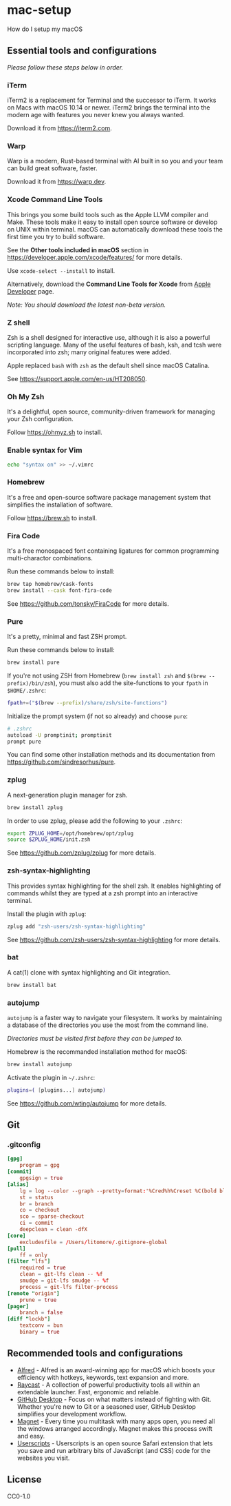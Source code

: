 # mac-setup

How do I setup my macOS

## Essential tools and configurations

_Please follow these steps below in order._

### iTerm

iTerm2 is a replacement for Terminal and the successor to iTerm. It works on Macs with macOS 10.14 or newer. iTerm2 brings the terminal into the modern age with features you never knew you always wanted.

Download it from https://iterm2.com.

### Warp

Warp is a modern, Rust-based terminal with AI built in so you and your team can build great software, faster.

Download it from https://warp.dev.

### Xcode Command Line Tools

This brings you some build tools such as the Apple LLVM compiler and Make. These tools make it easy to install open source software or develop on UNIX within terminal. macOS can automatically download these tools the first time you try to build software.

See the **Other tools included in macOS** section in https://developer.apple.com/xcode/features/ for more details.

Use `xcode-select --install` to install.

Alternatively, download the **Command Line Tools for Xcode** from [Apple Developer](https://developer.apple.com/download/all/) page.

_Note: You should download the latest non-beta version._

### Z shell

Zsh is a shell designed for interactive use, although it is also a powerful scripting language. Many of the useful features of bash, ksh, and tcsh were incorporated into zsh; many original features were added.

Apple replaced `bash` with `zsh` as the default shell since macOS Catalina.

See https://support.apple.com/en-us/HT208050.

### Oh My Zsh

It's a delightful, open source, community-driven framework for managing your Zsh configuration.

Follow https://ohmyz.sh to install.

### Enable syntax for Vim

```sh
echo "syntax on" >> ~/.vimrc
```

### Homebrew

It's a free and open-source software package management system that simplifies the installation of software.

Follow https://brew.sh to install.

### Fira Code

It's a free monospaced font containing ligatures for common programming multi-charactor combinations.

Run these commands below to install:

```sh
brew tap homebrew/cask-fonts
brew install --cask font-fira-code
```

See https://github.com/tonsky/FiraCode for more details.

### Pure

It's a pretty, minimal and fast ZSH prompt.

Run these commands below to install:

```sh
brew install pure
```

If you're not using ZSH from Homebrew (`brew install zsh` and `$(brew --prefix)/bin/zsh`), you must also add the site-functions to your `fpath` in `$HOME/.zshrc`:

```sh
fpath+=("$(brew --prefix)/share/zsh/site-functions")
```

Initialize the prompt system (if not so already) and choose `pure`:

```sh
# .zshrc
autoload -U promptinit; promptinit
prompt pure
```

You can find some other installation methods and its documentation from https://github.com/sindresorhus/pure.

### zplug

A next-generation plugin manager for zsh.

```sh
brew install zplug
```

In order to use zplug, please add the following to your `.zshrc`:

```sh
export ZPLUG_HOME=/opt/homebrew/opt/zplug
source $ZPLUG_HOME/init.zsh
```

See https://github.com/zplug/zplug for more details.

### zsh-syntax-highlighting

This provides syntax highlighting for the shell zsh. It enables highlighting of commands whilst they are typed at a zsh prompt into an interactive terminal.

Install the plugin with `zplug`:

```sh
zplug add "zsh-users/zsh-syntax-highlighting"
```

See https://github.com/zsh-users/zsh-syntax-highlighting for more details.

### bat

A cat(1) clone with syntax highlighting and Git integration.

```sh
brew install bat
```

### autojump

`autojump` is a faster way to navigate your filesystem. It works by maintaining a database of the directories you use the most from the command line.

_Directories must be visited first before they can be jumped to._

Homebrew is the recommanded installation method for macOS:

```sh
brew install autojump
```

Activate the plugin in `~/.zshrc`:

```sh
plugins=( [plugins...] autojump)
```

See https://github.com/wting/autojump for more details.

## Git

### .gitconfig

```conf
[gpg]
	program = gpg
[commit]
	gpgsign = true
[alias]
	lg = log --color --graph --pretty=format:'%Cred%h%Creset %C(bold blue)%an%Creset%C(yellow)%d%Creset %s %Cgreen(%cr)' --abbrev-commit
	st = status
	br = branch
	co = checkout
	sco = sparse-checkout
	ci = commit
	deepclean = clean -dfX
[core]
	excludesfile = /Users/litomore/.gitignore-global
[pull]
	ff = only
[filter "lfs"]
	required = true
	clean = git-lfs clean -- %f
	smudge = git-lfs smudge -- %f
	process = git-lfs filter-process
[remote "origin"]
	prune = true
[pager]
	branch = false
[diff "lockb"]
	textconv = bun
	binary = true
```

## Recommended tools and configurations

- [Alfred](https://www.alfredapp.com) - Alfred is an award-winning app for macOS which boosts your efficiency with hotkeys, keywords, text expansion and more.
- [Raycast](https://raycast.com) - A collection of powerful productivity tools all within an extendable launcher. Fast, ergonomic and reliable.
- [GitHub Desktop](https://desktop.github.com) - Focus on what matters instead of fighting with Git. Whether you're new to Git or a seasoned user, GitHub Desktop simplifies your development workflow.
- [Magnet](https://apps.apple.com/us/app/magnet/id441258766) - Every time you multitask with many apps open, you need all the windows arranged accordingly. Magnet makes this process swift and easy.
- [Userscripts](https://github.com/quoid/userscripts) - Userscripts is an open source Safari extension that lets you save and run arbitrary bits of JavaScript (and CSS) code for the websites you visit.

## License

CC0-1.0
